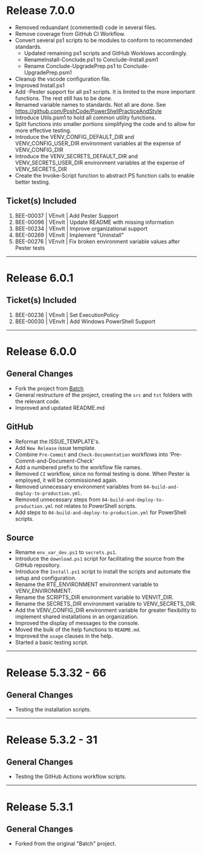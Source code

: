 # Release 7.0.0

- Removed reduandant (commented) code in several files.
- Remove coverage from GitHub CI Workflow.
- Convert several ps1 scripts to be modules to conform to recommended standards.
  - Updated remaining ps1 scripts and GitHub Worklows accordingly.
  - RenameInstall-Conclude.ps1 to Conclude-Install.psm1
  - Rename Conclude-UpgradePrep.ps1 to Conclude-UpgradePrep.psm1
- Cleanup the vscode configuration file.
- Improved Install.ps1
- Add -Pester support for all ps1 scripts. It is limited to the more important functions. The rest still has to be done.
- Renamed variable names to standards. Not all are done. See https://github.com/PoshCode/PowerShellPracticeAndStyle
- Introduce Utils.psm1 to hold all common utility functions.
- Split functions into smaller portions simplifying the code and to allow for more effective testing.
- Introduce the VENV_CONFIG_DEFAULT_DIR and VENV_CONFIG_USER_DIR environment variables at the expense of VENV_CONFIG_DIR
- Introduce the VENV_SECRETS_DEFAULT_DIR and VENV_SECRETS_USER_DIR environment variables at the expense of VENV_SECRETS_DIR
- Create the Invoke-Script function to abstract PS function calls to enable better testing.

## Ticket(s) Included

1. BEE-00037 | VEnvIt | Add Pester Support
2. BEE-00096 | VEnvIt | Update README with missing information
3. BEE-00234 | VEnvIt | Improve organizational support
4. BEE-00269 | VEnvIt | Implement "Uninstall"
5. BEE-00276 | VEnvIt | Fix broken environment variable values after Pester tests

______________________________________________________________________

# Release 6.0.1

## Ticket(s) Included

1. BEE-00236 | VEnvIt | Set ExecutionPolicy
2. BEE-00030 | VEnvIt | Add Windows PowerShell Support

______________________________________________________________________

# Release 6.0.0

## General Changes

- Fork the project from [Batch](https://github.com/BrightEdgeeServices/Batch)
- General restructure of the project, creating the `src` and `tst` folders with the relevant code.
- Improved and updated README.md

## GitHub

- Reformat the ISSUE_TEMPLATE's.
- Add `New Release` issue template.
- Combine `Pre-Commit` and `Check-Documentation` workflows into 'Pre-Commit-and-Document-Check'
- Add a numbered prefix to the workflow file names.
- Removed `CI` workflow, since no formal testing is done. When Pester is employed, it will be commissioned again.
- Removed unnecessary environment variables from `04-build-and-deploy-to-production.yml`.
- Removed unnecessary steps from `04-build-and-deploy-to-production.yml` not relates to PowerShell scripts.
- Add steps to `04-build-and-deploy-to-production.yml` for PowerShell scripts.

## Source

- Rename `env_var_dev.ps1` to `secrets.ps1`.
- Introduce the `download.ps1` script for facilitating the source from the GitHub repository.
- Introduce the `Install.ps1` script to install the scripts and automate the setup and configuration.
- Rename the RTE_ENVIRONMENT environment variable to VENV_ENVIRONMENT.
- Rename the SCRIPTS_DIR environment variable to VENVIT_DIR.
- Rename the SECRETS_DIR environment variable to VENV_SECRETS_DIR.
- Add the VENV_CONFIG_DIR environment variable for greater flexibility to implement shared installations in an organization.
- Improved the display of messages to the console.
- Moved the bulk of the help functions to `README.md`.
- Improved the `usage` clauses in the help.
- Started a basic testing script.

______________________________________________________________________

# Release 5.3.32 - 66

## General Changes

- Testing the installation scripts.

______________________________________________________________________

# Release 5.3.2 - 31

## General Changes

- Testing the GitHub Actions workflow scripts.

______________________________________________________________________

# Release 5.3.1

## General Changes

- Forked from the original "Batch" project.
